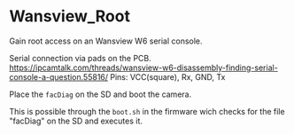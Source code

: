 # Wansview_Root

Gain root access on an Wansview W6 serial console.

Serial connection via pads on the PCB. https://ipcamtalk.com/threads/wansview-w6-disassembly-finding-serial-console-a-question.55816/
Pins: VCC(square), Rx, GND, Tx 

Place the `facDiag` on the SD and boot the camera.

This is possible through the `boot.sh` in the firmware wich checks for the file "facDiag" on the SD and executes it.